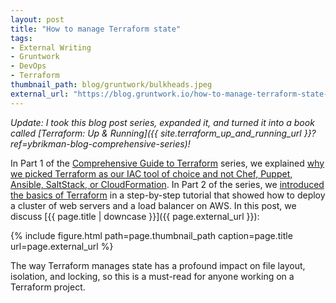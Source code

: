 ```yaml
---
layout: post
title: "How to manage Terraform state"
tags:
- External Writing
- Gruntwork
- DevOps
- Terraform
thumbnail_path: blog/gruntwork/bulkheads.jpeg
external_url: "https://blog.gruntwork.io/how-to-manage-terraform-state-28f5697e68fa"
---
```


*Update: I took this blog post series, expanded it, and turned it into a book called 
[Terraform: Up & Running]({{ site.terraform_up_and_running_url }}?ref=ybrikman-blog-comprehensive-series)!*

In Part 1 of the [Comprehensive Guide to
Terraform](https://blog.gruntwork.io/a-comprehensive-guide-to-terraform-b3d32832baca?source=latest) series, we
explained [why we picked Terraform as our IAC tool of choice and not Chef, Puppet, Ansible, SaltStack, or
CloudFormation](https://blog.gruntwork.io/why-we-use-terraform-and-not-chef-puppet-ansible-saltstack-or-cloudformation-7989dad2865c?source=latest).
In Part 2 of the series, we [introduced the basics of
Terraform](https://blog.gruntwork.io/an-introduction-to-terraform-f17df9c6d180) in a step-by-step tutorial
that showed how to deploy a cluster of web servers and a load balancer on AWS. In this post, we discuss
[{{ page.title | downcase }}]({{ page.external_url }}):

{% include figure.html path=page.thumbnail_path caption=page.title url=page.external_url %}

The way Terraform manages state has a profound impact on file layout, isolation, and locking, so this is a must-read
for anyone working on a Terraform project.
